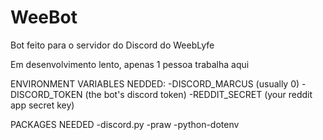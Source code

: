 # WeeBot
Bot feito para o servidor do Discord do WeebLyfe

Em desenvolvimento lento, apenas 1 pessoa trabalha aqui

ENVIRONMENT VARIABLES NEDDED:
-DISCORD_MARCUS (usually 0)
-DISCORD_TOKEN (the bot's discord token)
-REDDIT_SECRET (your reddit app secret key)

PACKAGES NEEDED
-discord.py
-praw
-python-dotenv
